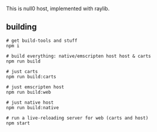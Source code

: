 This is null0 host, implemented with raylib.

## building

```
# get build-tools and stuff
npm i

# build everything: native/emscripten host host & carts
npm run build

# just carts
npm run build:carts

# just emscripten host
npm run build:web

# just native host
npm run build:native

# run a live-reloading server for web (carts and host)
npm start
```
